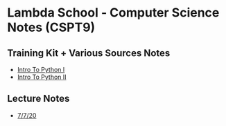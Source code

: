 # Lambda School - Computer Science Notes (CSPT9)

## Training Kit + Various Sources Notes

- [Intro To Python I](notes/Intro-To-Python.md)
- [Intro To Python II](notes/Intro-To-Python-II.md)

## Lecture Notes

- [7/7/20](notes/lectures/Lecture-01.md)

